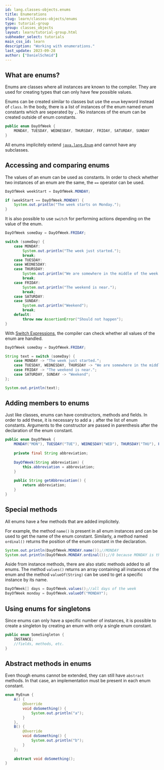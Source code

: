 ```yaml
---
id: lang.classes-objects.enums
title: Enumerations
slug: learn/classes-objects/enums
type: tutorial-group
group: classes_objects
layout: learn/tutorial-group.html
subheader_select: tutorials
main_css_id: learn
description: "Working with enumerations."
last_update: 2023-09-28
author: ["DanielSchmid"]
---
```

## What are enums?
Enums are classes where all instances are known to the compiler.
They are used for creating types that can only have few possible values.

Enums can be created similar to classes but use the `enum` keyword instead of `class`.
In the body, there is a list of instances of the enum named enum constants which are seperated by `,`.
No instances of the enum can be created outside of enum constants.

```java
public enum DayOfWeek {
	MONDAY, TUESDAY, WEDNESDAY, THURSDAY, FRIDAY, SATURDAY, SUNDAY
}
```

All enums implicitely extend [`java.lang.Enum`](javadoc:Enum) and cannot have any subclasses.

## Accessing and comparing enums
The values of an enum can be used as constants.
In order to check whether two instances of an enum are the same, the `==` operator can be used.
```java
DayOfWeek weekStart = DayOfWeek.MONDAY;

if (weekStart == DayOfWeek.MONDAY) {
	System.out.println("The week starts on Monday.");
}
```

It is also possible to use `switch` for performing actions depending on the value of the enum.

```java
DayOfWeek someDay = DayOfWeek.FRIDAY;

switch (someDay) {
	case MONDAY:
		System.out.println("The week just started.");
		break;
	case TUESDAY:
	case WEDNESDAY:
	case THURSDAY:
		System.out.println("We are somewhere in the middle of the week.");
		break;
	case FRIDAY:
		System.out.println("The weekend is near.");
		break;
	case SATURDAY:
	case SUNDAY:
		System.out.println("Weekend");
		break;
	default:
		throw new AssertionError("Should not happen");
}
```

With [Switch Expressions](id:lang.classes-objects.switch-expression),
the compiler can check whether all values of the enum are handled.
```java
DayOfWeek someDay = DayOfWeek.FRIDAY;

String text = switch (someDay) {
	case MONDAY -> "The week just started.";
	case TUESDAY, WEDNESDAY, THURSDAY -> "We are somewhere in the middle of the week.";
	case FRIDAY -> "The weekend is near.";
	case SATURDAY, SUNDAY -> "Weekend";
};

System.out.println(text);
```

## Adding members to enums

Just like classes, enums can have constructors, methods and fields.
In order to add these, it is necessary to add a `;` after the list of enum constants.
Arguments to the constructor are passed in parenthesis after the declaration of the enum constant.

```java
public enum DayOfWeek {
	MONDAY("MON"), TUESDAY("TUE"), WEDNESDAY("WED"), THURSDAY("THU"), FRIDAY("FRI"), SATURDAY("SAT"), SUNDAY("SUN");
	
	private final String abbreviation;
	
	DayOfWeek(String abbreviation) {
		this.abbreviation = abbreviation;
	}
	
	public String getAbbreviation() {
		return abbreviation;
	}
}
```

## Special methods
All enums have a few methods that are added implicitely.

For example, the method `name()` is present in all enum instances and can be used to get the name of the enum constant.
Similarly, a method named `ordinal()` returns the position of the enum constant in the declaration.
```java
System.out.println(DayOfWeek.MONDAY.name());//MONDAY
System.out.println(DayOfWeek.MONDAY.ordinal());//0 because MONDAY is the first constant in the DayOfWeek enum
```

Aside from instance methods, there are also static methods added to all enums.
The method `values()` returns an array containing all instances of the enum and the method `valueOf(String)` can be used to get a specific instance by its name.
```java
DayOfWeek[] days = DayOfWeek.values();//all days of the week
DayOfWeek monday = DayOfWeek.valueOf("MONDAY");
```

## Using enums for singletons
Since enums can only have a specific number of instances, it is possible to create a singleton by creating an enum with only a single enum constant.
```java
public enum SomeSingleton {
	INSTANCE;
	//fields, methods, etc.
}
```

## Abstract methods in enums
Even though enums cannot be extended, they can still have `abstract` methods. In that case, an implementation must be present in each enum constant.
```java
enum MyEnum {
	A() {
		@Override
		void doSomething() {
			System.out.println("a");
		}
	},
	B() {
		@Override
		void doSomething() {
			System.out.println("b");
		}
	};
	
	abstract void doSomething();
}
```